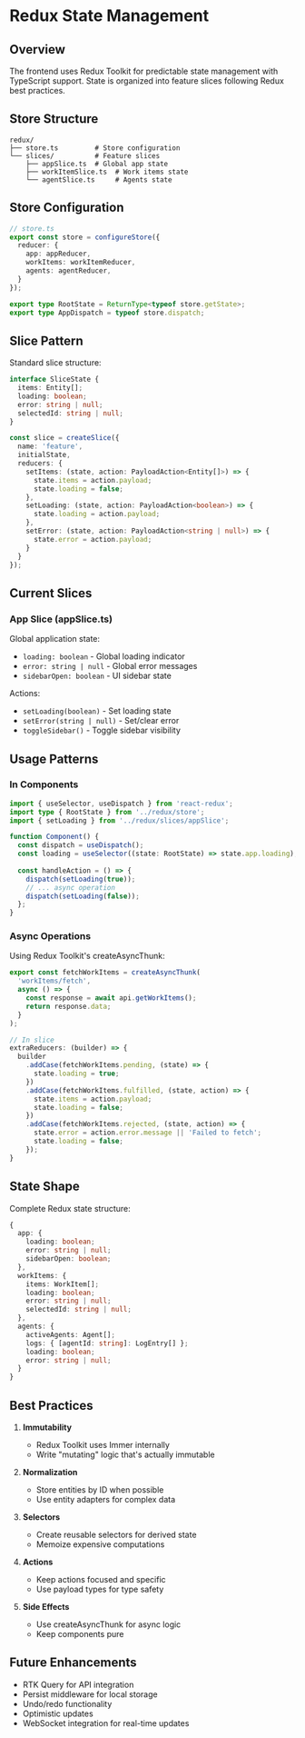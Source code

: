 # Redux State Management

## Overview

The frontend uses Redux Toolkit for predictable state management with TypeScript support. State is organized into feature slices following Redux best practices.

## Store Structure

```
redux/
├── store.ts         # Store configuration
└── slices/          # Feature slices
    ├── appSlice.ts  # Global app state
    ├── workItemSlice.ts  # Work items state
    └── agentSlice.ts     # Agents state
```

## Store Configuration

```typescript
// store.ts
export const store = configureStore({
  reducer: {
    app: appReducer,
    workItems: workItemReducer,
    agents: agentReducer,
  }
});

export type RootState = ReturnType<typeof store.getState>;
export type AppDispatch = typeof store.dispatch;
```

## Slice Pattern

Standard slice structure:
```typescript
interface SliceState {
  items: Entity[];
  loading: boolean;
  error: string | null;
  selectedId: string | null;
}

const slice = createSlice({
  name: 'feature',
  initialState,
  reducers: {
    setItems: (state, action: PayloadAction<Entity[]>) => {
      state.items = action.payload;
      state.loading = false;
    },
    setLoading: (state, action: PayloadAction<boolean>) => {
      state.loading = action.payload;
    },
    setError: (state, action: PayloadAction<string | null>) => {
      state.error = action.payload;
    }
  }
});
```

## Current Slices

### App Slice (appSlice.ts)
Global application state:
- `loading: boolean` - Global loading indicator
- `error: string | null` - Global error messages
- `sidebarOpen: boolean` - UI sidebar state

Actions:
- `setLoading(boolean)` - Set loading state
- `setError(string | null)` - Set/clear error
- `toggleSidebar()` - Toggle sidebar visibility

## Usage Patterns

### In Components

```typescript
import { useSelector, useDispatch } from 'react-redux';
import type { RootState } from '../redux/store';
import { setLoading } from '../redux/slices/appSlice';

function Component() {
  const dispatch = useDispatch();
  const loading = useSelector((state: RootState) => state.app.loading);
  
  const handleAction = () => {
    dispatch(setLoading(true));
    // ... async operation
    dispatch(setLoading(false));
  };
}
```

### Async Operations

Using Redux Toolkit's createAsyncThunk:
```typescript
export const fetchWorkItems = createAsyncThunk(
  'workItems/fetch',
  async () => {
    const response = await api.getWorkItems();
    return response.data;
  }
);

// In slice
extraReducers: (builder) => {
  builder
    .addCase(fetchWorkItems.pending, (state) => {
      state.loading = true;
    })
    .addCase(fetchWorkItems.fulfilled, (state, action) => {
      state.items = action.payload;
      state.loading = false;
    })
    .addCase(fetchWorkItems.rejected, (state, action) => {
      state.error = action.error.message || 'Failed to fetch';
      state.loading = false;
    });
}
```

## State Shape

Complete Redux state structure:
```typescript
{
  app: {
    loading: boolean;
    error: string | null;
    sidebarOpen: boolean;
  },
  workItems: {
    items: WorkItem[];
    loading: boolean;
    error: string | null;
    selectedId: string | null;
  },
  agents: {
    activeAgents: Agent[];
    logs: { [agentId: string]: LogEntry[] };
    loading: boolean;
    error: string | null;
  }
}
```

## Best Practices

1. **Immutability**
   - Redux Toolkit uses Immer internally
   - Write "mutating" logic that's actually immutable

2. **Normalization**
   - Store entities by ID when possible
   - Use entity adapters for complex data

3. **Selectors**
   - Create reusable selectors for derived state
   - Memoize expensive computations

4. **Actions**
   - Keep actions focused and specific
   - Use payload types for type safety

5. **Side Effects**
   - Use createAsyncThunk for async logic
   - Keep components pure

## Future Enhancements

- RTK Query for API integration
- Persist middleware for local storage
- Undo/redo functionality
- Optimistic updates
- WebSocket integration for real-time updates